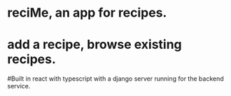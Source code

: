 # reciMe, an app for recipes.
# add a recipe, browse existing recipes. 
#Built in react with typescript with a django server running for the backend service. 

 
 
